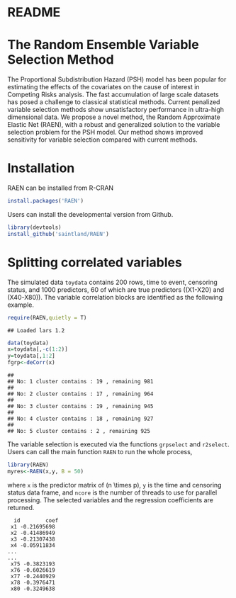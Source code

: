 README
================

# The Random Ensemble Variable Selection Method

The Proportional Subdistribution Hazard (PSH) model has been popular for
estimating the effects of the covariates on the cause of interest in
Competing Risks analysis. The fast accumulation of large scale datasets
has posed a challenge to classical statistical methods. Current
penalized variable selection methods show unsatisfactory performance in
ultra-high dimensional data. We propose a novel method, the Random
Approximate Elastic Net (RAEN), with a robust and generalized solution
to the variable selection problem for the PSH model. Our method shows
improved sensitivity for variable selection compared with current
methods.

# Installation

RAEN can be installed from R-CRAN

``` r
install.packages('RAEN')
```

Users can install the developmental version from Github.

``` r
library(devtools)
install_github('saintland/RAEN')
```

# Splitting correlated variables

The simulated data `toydata` contains 200 rows, time to event, censoring
status, and 1000 predictors, 60 of which are true predictors (\(X1-X20\)
and \(X40-X80\)). The variable correlation blocks are identified as the
following example.

``` r
require(RAEN,quietly = T)
```

    ## Loaded lars 1.2

``` r
data(toydata)
x=toydata[,-c(1:2)]
y=toydata[,1:2]
fgrp<-deCorr(x)
```

    ## 
    ## No: 1 cluster contains : 19 , remaining 981 
    ## 
    ## No: 2 cluster contains : 17 , remaining 964 
    ## 
    ## No: 3 cluster contains : 19 , remaining 945 
    ## 
    ## No: 4 cluster contains : 18 , remaining 927 
    ## 
    ## No: 5 cluster contains : 2 , remaining 925

The variable selection is executed via the functions `grpselect` and
`r2select`. Users can call the main function `RAEN` to run the whole
process,

``` r
library(RAEN)
myres<-RAEN(x,y, B = 50)
```

where `x` is the predictor matrix of \(n \times p\), `y` is the time and
censoring status data frame, and `ncore` is the number of threads to use
for parallel processing. The selected variables and the regression
coefficients are returned.

``` 
  id        coef
 x1 -0.21695698
 x2 -0.41486949
 x3 -0.21307438
 x4 -0.05911834
...
...
 x75 -0.3823193
 x76 -0.6026619
 x77 -0.2440929
 x78 -0.3976471
 x80 -0.3249638
```
